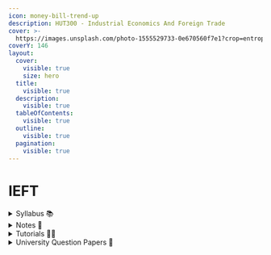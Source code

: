 ```yaml
---
icon: money-bill-trend-up
description: HUT300 - Industrial Economics And Foreign Trade
cover: >-
  https://images.unsplash.com/photo-1555529733-0e670560f7e1?crop=entropy&cs=srgb&fm=jpg&ixid=M3wxOTcwMjR8MHwxfHNlYXJjaHwyfHx0cmFkZXxlbnwwfHx8fDE3MzUyNzc4MTR8MA&ixlib=rb-4.0.3&q=85
coverY: 146
layout:
  cover:
    visible: true
    size: hero
  title:
    visible: true
  description:
    visible: true
  tableOfContents:
    visible: true
  outline:
    visible: true
  pagination:
    visible: true
---
```


# IEFT

<details>

<summary>Syllabus 📚</summary>

[HUT300](https://drive.google.com/file/d/1qnF492yplugfv3lXkeuZ6_GyQDdj5Gha/view?usp=drive_link) 👈

</details>

<details>

<summary>Notes 📒</summary>

[IEFT Notes](https://drive.google.com/drive/folders/1JL375z7yu-8YaeRs8tgBtYgwaI5Ox8zN?usp=drive_link) 👈

</details>

<details>

<summary>Tutorials 🧑‍🏫</summary>

[Opportunity Cost](https://youtu.be/aZBg-xDLbKg?feature=shared) 👈

</details>

<details>

<summary>University Question Papers 📄</summary>

[IEFT PYQs](https://drive.google.com/drive/folders/1dVUxD93ZWDCkdd1GHDPuO2--8XGdZ0lC?usp=drive_link) 👈

</details>
